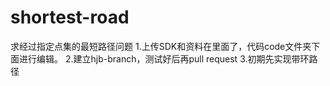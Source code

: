 ﻿# shortest-road
﻿求经过指定点集的最短路径问题
﻿1.上传SDK和资料在里面了，代码code文件夹下面进行编辑。
﻿2.建立hjb-branch，测试好后再pull request
﻿3.初期先实现带环路径
